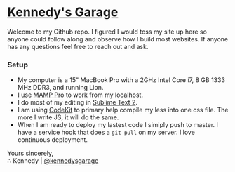 # [Kennedy's Garage](http://kennedysgarage.com)

Welcome to my Github repo. I figured I would toss my site up here so anyone could follow along and observe how I build most websites. If anyone has any questions feel free to reach out and ask.

### Setup
* My computer is a 15" MacBook Pro with a 2GHz Intel Core i7, 8 GB 1333 MHz DDR3, and running Lion.
* I use [MAMP Pro](http://www.mamp.info/en/mamp-pro/) to work from my localhost.
* I do most of my editing in [Sublime Text 2](http://www.sublimetext.com/2).
* I am using [CodeKit](http://incident57.com/codekit/) to primary help compile my less into one css file. The more I write JS, it will do the same.
* When I am ready to deploy my lastest code I simiply push to master. I have a service hook that does a `git pull` on my server. I love continuous deployment.

Yours sincerely,<br />
&there4; Kennedy | [@kennedysgarage](https://twitter.com/KennedysGarage)
